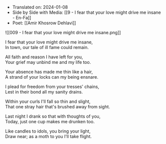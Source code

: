 - Translated on: 2024-01-08   
- Side by Side with Media: [[9 - I fear that your love might drive me insane - En-Fa]]  
- Poet:  [[Amir Khosrow Dehlavi]]

![[009 - I fear that your love might drive me insane.png]]  

I fear that your love might drive me insane,    
In town, our tale of ill fame could remain.

All faith and reason I have left for you,    
Your grief may unbind me and my life too.    
  
Your absence has made me thin like a hair,    
A strand of your locks can my being ensnare.    
  
I plead for freedom from your tresses' chains,    
Lest in their bond all my sanity drains.    
  
Within your curls I'll fall so thin and slight,    
That one stray hair that's brushed away from sight.    
  
Last night I drank so that with thoughts of you,    
Today, just one cup makes me drunken too.    
  
Like candles to idols, you bring your light,    
Draw near; as a moth to you I'll take flight.